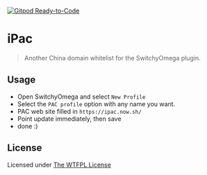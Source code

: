 [![Gitpod Ready-to-Code](https://img.shields.io/badge/Gitpod-Ready--to--Code-blue?logo=gitpod)](https://gitpod.io/#https://github.com/ifyour/ipac) 

# iPac

> Another China domain whitelist for the SwitchyOmega plugin.

## Usage

- Open SwitchyOmega and select `New Profile`
- Select the `PAC profile` option with any name you want.
- PAC web site filled in `https://ipac.now.sh/`
- Point update immediately, then save
- done :)

## License

Licensed under [The WTFPL License](./LICENSE)
